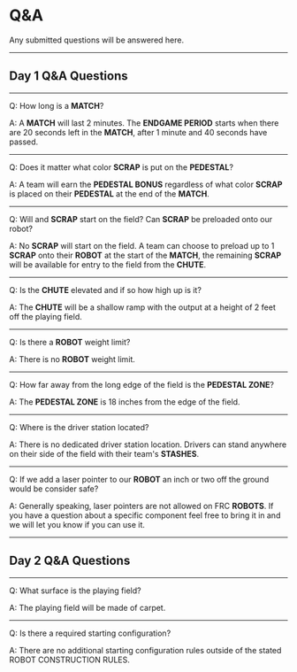# Q&A

Any submitted questions will be answered here.

---

## Day 1 Q&A Questions

---

Q: How long is a **MATCH**?

A: A **MATCH** will last 2 minutes. The **ENDGAME PERIOD** starts when there are 20 seconds left in the **MATCH**, after 1 minute and 40 seconds have passed.

---

Q: Does it matter what color **SCRAP** is put on the **PEDESTAL**?

A: A team will earn the **PEDESTAL BONUS** regardless of what color **SCRAP** is placed on their **PEDESTAL** at the end of the **MATCH**.

---

Q: Will and **SCRAP** start on the field? Can **SCRAP** be preloaded onto our robot?

A: No **SCRAP** will start on the field. A team can choose to preload up to 1 **SCRAP** onto their **ROBOT** at the start of the **MATCH**, the remaining **SCRAP** will be available for entry to the field from the **CHUTE**.

---

Q: Is the **CHUTE** elevated and if so how high up is it?

A: The **CHUTE** will be a shallow ramp with the output at a height of 2 feet off the playing field.

---

Q: Is there a **ROBOT** weight limit?

A: There is no **ROBOT** weight limit.

---

Q: How far away from the long edge of the field is the **PEDESTAL ZONE**?

A: The **PEDESTAL ZONE** is 18 inches from the edge of the field.

---

Q: Where is the driver station located?

A: There is no dedicated driver station location. Drivers can stand anywhere on their side of the field with their team's **STASHES**.

---

Q: If we add a laser pointer to our **ROBOT** an inch or two off the ground would be consider safe?

A: Generally speaking, laser pointers are not allowed on FRC **ROBOTS**. If you have a question about a specific component feel free to bring it in and we will let you know if you can use it.

---

## Day 2 Q&A Questions

---

Q: What surface is the playing field?

A: The playing field will be made of carpet.

---

Q: Is there a required starting configuration?

A: There are no additional starting configuration rules outside of the stated ROBOT CONSTRUCTION RULES.